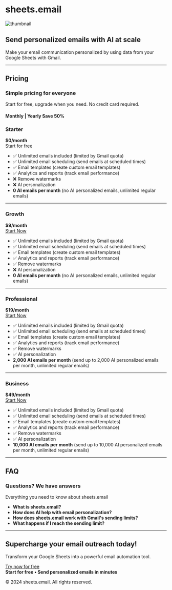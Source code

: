 # sheets.email
![thumbnail](https://github.com/user-attachments/assets/3593fa54-2a1e-419e-81dc-b0aaf7186f5d)


## Send personalized emails with AI at scale  
Make your email communication personalized by using data from your Google Sheets with Gmail.  

---

## Pricing  
### Simple pricing for everyone  
Start for free, upgrade when you need. No credit card required.  

#### Monthly | Yearly **Save 50%**

### Starter  
**$0/month**  
Start for free  
- ✅ Unlimited emails included (limited by Gmail quota)  
- ✅ Unlimited email scheduling (send emails at scheduled times)  
- ✅ Email templates (create custom email templates)  
- ✅ Analytics and reports (track email performance)  
- ❌ Remove watermarks  
- ❌ AI personalization  
- **0 AI emails per month** (no AI personalized emails, unlimited regular emails)  

---

### Growth  
**$9/month**  
[Start Now](https://sheets.email/)  
- ✅ Unlimited emails included (limited by Gmail quota)  
- ✅ Unlimited email scheduling (send emails at scheduled times)  
- ✅ Email templates (create custom email templates)  
- ✅ Analytics and reports (track email performance)  
- ✅ Remove watermarks  
- ❌ AI personalization  
- **0 AI emails per month** (no AI personalized emails, unlimited regular emails)  

---

### **Professional**  
**$19/month**  
[Start Now](https://sheets.email/)  
- ✅ Unlimited emails included (limited by Gmail quota)  
- ✅ Unlimited email scheduling (send emails at scheduled times)  
- ✅ Email templates (create custom email templates)  
- ✅ Analytics and reports (track email performance)  
- ✅ Remove watermarks  
- ✅ AI personalization  
- **2,000 AI emails per month** (send up to 2,000 AI personalized emails per month, unlimited regular emails)  

---

### Business  
**$49/month**  
[Start Now](https://sheets.email/)  
- ✅ Unlimited emails included (limited by Gmail quota)  
- ✅ Unlimited email scheduling (send emails at scheduled times)  
- ✅ Email templates (create custom email templates)  
- ✅ Analytics and reports (track email performance)  
- ✅ Remove watermarks  
- ✅ AI personalization  
- **10,000 AI emails per month** (send up to 10,000 AI personalized emails per month, unlimited regular emails)  

---

## FAQ  
### Questions? We have answers  
Everything you need to know about sheets.email  

- **What is sheets.email?**  
- **How does AI help with email personalization?**  
- **How does sheets.email work with Gmail's sending limits?**  
- **What happens if I reach the sending limit?**  
---

## Supercharge your email outreach today!  
Transform your Google Sheets into a powerful email automation tool.  

[Try now for free](https://sheets.email/)  
**Start for free • Send personalized emails in minutes**  


© 2024 sheets.email. All rights reserved.  
